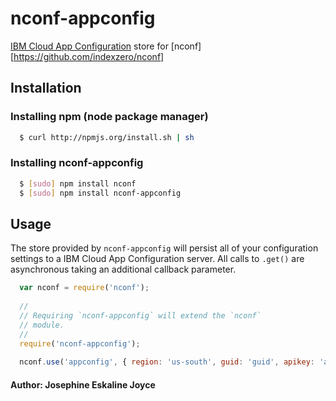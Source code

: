 # nconf-appconfig

[IBM Cloud App Configuration](https://cloud.ibm.com/docs/app-configuration?topic=app-configuration-getting-started) store for [nconf][https://github.com/indexzero/nconf]

## Installation

### Installing npm (node package manager)
``` bash
  $ curl http://npmjs.org/install.sh | sh
```

### Installing nconf-appconfig
``` bash
  $ [sudo] npm install nconf
  $ [sudo] npm install nconf-appconfig
```

## Usage
The store provided by `nconf-appconfig` will persist all of your configuration settings to a IBM Cloud App Configuration server. All calls to `.get()` are asynchronous taking an additional callback parameter.

``` js
  var nconf = require('nconf');
  
  //
  // Requiring `nconf-appconfig` will extend the `nconf`
  // module.
  //
  require('nconf-appconfig');
  
  nconf.use('appconfig', { region: 'us-south', guid: 'guid', apikey: 'apikey', collectionId: 'collection', environmentId: 'dev' });
```

#### Author: Josephine Eskaline Joyce

[0]: https://github.com/jojustin/nconf-appconfig